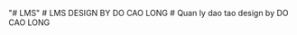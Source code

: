 "# LMS" 
#   L M S   D E S I G N   B Y   D O   C A O   L O N G  
 #   Q u a n   l y   d a o   t a o   d e s i g n   b y   D O   C A O   L O N G  
 